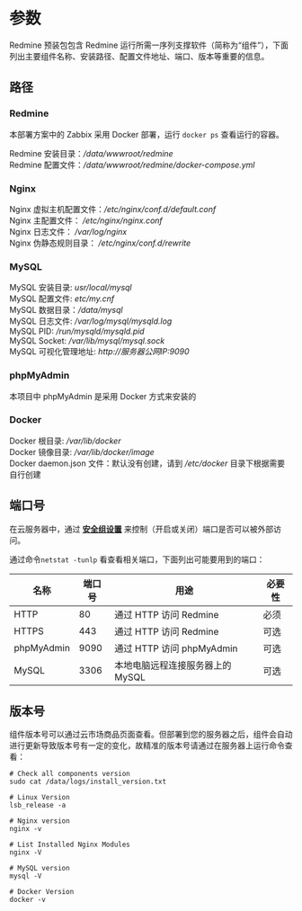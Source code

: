 # 参数

Redmine 预装包包含 Redmine 运行所需一序列支撑软件（简称为“组件”），下面列出主要组件名称、安装路径、配置文件地址、端口、版本等重要的信息。

## 路径

### Redmine

本部署方案中的 Zabbix 采用 Docker 部署，运行 `docker ps` 查看运行的容器。

Redmine 安装目录：*/data/wwwroot/redmine*  
Redmine 配置文件：*/data/wwwroot/redmine/docker-compose.yml*  

### Nginx

Nginx 虚拟主机配置文件：*/etc/nginx/conf.d/default.conf*  
Nginx 主配置文件： */etc/nginx/nginx.conf*  
Nginx 日志文件： */var/log/nginx*  
Nginx 伪静态规则目录： */etc/nginx/conf.d/rewrite*

### MySQL

MySQL 安装目录: *usr/local/mysql*  
MySQL 配置文件: *etc/my.cnf*   
MySQL 数据目录：*/data/mysql*   
MySQL 日志文件: */var/log/mysql/mysqld.log*   
MySQL PID: */run/mysqld/mysqld.pid*   
MySQL Socket: */var/lib/mysql/mysql.sock*  
MySQL 可视化管理地址: *http://服务器公网IP:9090*

### phpMyAdmin

本项目中 phpMyAdmin 是采用 Docker 方式来安装的 

### Docker

Docker 根目录: */var/lib/docker*  
Docker 镜像目录: */var/lib/docker/image*   
Docker daemon.json 文件：默认没有创建，请到 */etc/docker* 目录下根据需要自行创建   

## 端口号

在云服务器中，通过 **[安全组设置](https://support.websoft9.com/docs/faq/zh/tech-instance.html)** 来控制（开启或关闭）端口是否可以被外部访问。 

通过命令`netstat -tunlp` 看查看相关端口，下面列出可能要用到的端口：

| 名称 | 端口号 | 用途 |  必要性 |
| --- | --- | --- | --- |
| HTTP | 80 | 通过 HTTP 访问 Redmine | 必须 |
| HTTPS | 443 | 通过 HTTP 访问 Redmine | 可选 |
| phpMyAdmin | 9090 | 通过 HTTP 访问 phpMyAdmin | 可选 |
| MySQL | 3306 | 本地电脑远程连接服务器上的 MySQL | 可选 |

## 版本号

组件版本号可以通过云市场商品页面查看。但部署到您的服务器之后，组件会自动进行更新导致版本号有一定的变化，故精准的版本号请通过在服务器上运行命令查看：

```shell
# Check all components version
sudo cat /data/logs/install_version.txt

# Linux Version
lsb_release -a

# Nginx version
nginx -v

# List Installed Nginx Modules
nginx -V

# MySQL version
mysql -V

# Docker Version
docker -v
```